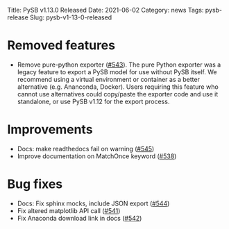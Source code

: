 Title: PySB v1.13.0 Released
Date: 2021-06-02
Category: news
Tags: pysb-release
Slug: pysb-v1-13-0-released

# Removed features

* Remove pure-python exporter ([#543](https://github.com/pysb/pysb/pull/543)). The pure Python exporter was a legacy feature to export a PySB model for use without PySB itself. We recommend using a virtual environment or container as a better alternative (e.g. Ananconda, Docker). Users requiring this feature who cannot use alternatives could copy/paste the exporter code and use it standalone, or use PySB v1.12 for the export process.

# Improvements

* Docs: make readthedocs fail on warning ([#545](https://github.com/pysb/pysb/pull/545))
* Improve documentation on MatchOnce keyword ([#538](https://github.com/pysb/pysb/pull/538))

# Bug fixes

* Docs: Fix sphinx mocks, include JSON export ([#544](https://github.com/pysb/pysb/pull/544))
* Fix altered matplotlib API call ([#541](https://github.com/pysb/pysb/pull/541))
* Fix Anaconda download link in docs ([#542](https://github.com/pysb/pysb/pull/542))

